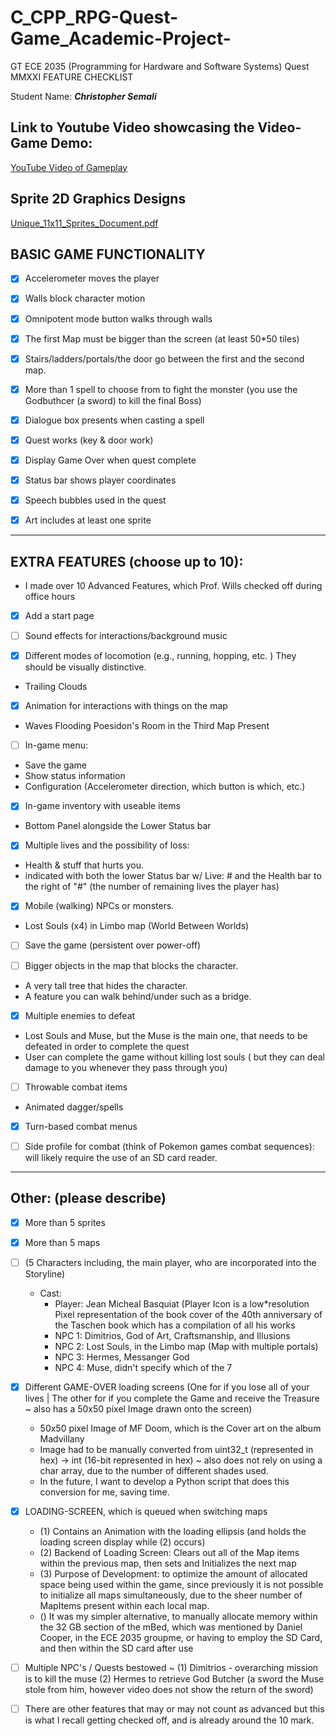 # C_CPP_RPG-Quest-Game_Academic-Project-

GT ECE 2035 (Programming for Hardware and Software Systems) Quest MMXXI FEATURE CHECKLIST

Student Name: ___Christopher Semali___

## Link to Youtube Video showcasing the Video-Game Demo: 
		
[YouTube Video of Gameplay](https://youtu.be/spUeAvs4yvg)

## Sprite 2D Graphics Designs
[Unique_11x11_Sprites_Document.pdf](https://github.com/BellLabsEra/C_CPP_RPG-Quest-Game_Academic-Project-/blob/7dc55f43f358874fa051af432e39f111707dd511/Unique_11x11_Sprites_Document.pdf)

## BASIC GAME FUNCTIONALITY 

- [x]  Accelerometer moves the player

- [x]  Walls block character motion

- [x]  Omnipotent mode button walks through walls

- [x]  The first Map must be bigger than the screen (at least 50*50 tiles)

- [x]  Stairs/ladders/portals/the door go between the first and the second map. 

- [x]  More than 1 spell to choose from to fight the monster (you use the Godbuthcer (a sword) to kill the final Boss)

- [x]  Dialogue box presents when casting a spell 

- [x]  Quest works (key & door work)

- [x]  Display Game Over when quest complete

- [x]  Status bar shows player coordinates

- [x]  Speech bubbles used in the quest

- [x]  Art includes at least one sprite

---
## EXTRA FEATURES (choose up to 10):    	
* I made over 10 Advanced Features, which Prof. Wills checked off during office hours

- [x]  Add a start page 

- [ ]  Sound effects for interactions/background music 

- [x]  Different modes of locomotion (e.g., running, hopping, etc. ) They should be visually distinctive.
  * Trailing Clouds

- [x]  Animation for interactions with things on the map
  * Waves Flooding Poesidon's Room in the Third Map Present

- [ ]  In-game menu: 
* Save the game 
* Show status information 
* Configuration (Accelerometer direction, which button is which, etc.) 

- [x]  In-game inventory with useable items
  * Bottom Panel alongside the Lower Status bar

- [x]  Multiple lives and the possibility of loss:       
  * Health & stuff that hurts you. 
  * indicated with both the lower Status bar w/ Live: # and the Health bar to the right of "#" (the number of remaining lives the player has) 

- [x]  Mobile (walking) NPCs or monsters.
  * Lost Souls (x4) in Limbo map (World Between Worlds)

- [ ]  Save the game (persistent over power-off) 

- [ ]  Bigger objects in the map that blocks the character.
  * A very tall tree that hides the character. 
  * A feature you can walk behind/under such as a bridge. 

- [x]  Multiple enemies to defeat
  * Lost Souls and Muse, but the Muse is the main one, that needs to be defeated in order to complete the quest
  * User can complete the game without killing lost souls ( but they can deal damage to you whenever they pass through you)

- [ ]  Throwable combat items  
  * Animated dagger/spells 

- [x]  Turn-based combat menus 

- [ ]  Side profile for combat (think of Pokemon games combat sequences): will likely require the use of an SD card reader. 

---
## Other: (please describe)
- [x]  More than 5 sprites

- [x]  More than 5 maps

- [ ]  (5 Characters including, the main player, who are incorporated into the Storyline)
	* Cast: 
		* Player: Jean Micheal Basquiat (Player Icon is a low*resolution Pixel representation of the book cover of the 40th anniversary of the Taschen book which has a compilation of all his works
		* NPC 1: Dimitrios, God of Art, Craftsmanship, and Illusions
		* NPC 2: Lost Souls, in the Limbo map (Map with multiple portals)
		* NPC 3: Hermes, Messanger God 
		* NPC 4: Muse, didn't specify which of the 7


- [x]  Different GAME-OVER loading screens (One for if you lose all of your lives | The other for if you complete the Game and receive the Treasure ~ also has a 50x50 pixel Image drawn onto the screen)
	* 50x50 pixel Image of MF Doom, which is the Cover art on the album  Madvillany 
	* Image had to be manually converted from uint32_t (represented in hex) -> int (16-bit represented in hex) ~ also does not rely on using a char array, due to the number of different shades used.
	* In the future, I want to develop a Python script that does this conversion for me, saving time.

- [x] LOADING-SCREEN, which is queued when switching maps
	* (1) Contains an Animation with the loading ellipsis (and holds the loading screen display while (2) occurs)
	* (2) Backend of Loading Screen: Clears out all of the Map items within the previous map, then sets and Initializes the next map 
	* (3) Purpose of Development: to optimize the amount of allocated space being used within the game, 
		since previously it is not possible to initialize all maps simultaneously, due to the sheer number of MapItems present within each local map.
	* () It was my simpler alternative, to manually allocate memory within the 32 GB section of the mBed, which was mentioned by Daniel Cooper, in the ECE 2035 groupme,
		or having to employ the SD Card, and then within the SD card after use

- [ ] Multiple NPC's / Quests bestowed ~ (1) Dimitrios - overarching mission is to kill the muse (2) Hermes to retrieve God Butcher (a sword the Muse stole from him, however video does not show the return of the sword)

- [ ] There are other features that may or may not count as advanced but this is what I recall getting checked off, and is already around the 10 mark. 
